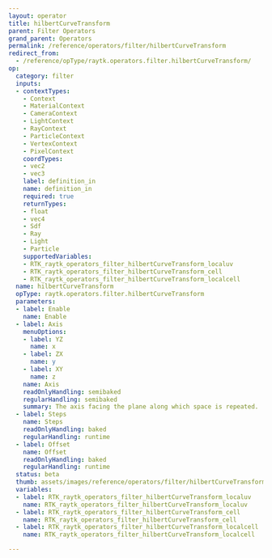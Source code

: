 ```yaml
---
layout: operator
title: hilbertCurveTransform
parent: Filter Operators
grand_parent: Operators
permalink: /reference/operators/filter/hilbertCurveTransform
redirect_from:
  - /reference/opType/raytk.operators.filter.hilbertCurveTransform/
op:
  category: filter
  inputs:
  - contextTypes:
    - Context
    - MaterialContext
    - CameraContext
    - LightContext
    - RayContext
    - ParticleContext
    - VertexContext
    - PixelContext
    coordTypes:
    - vec2
    - vec3
    label: definition_in
    name: definition_in
    required: true
    returnTypes:
    - float
    - vec4
    - Sdf
    - Ray
    - Light
    - Particle
    supportedVariables:
    - RTK_raytk_operators_filter_hilbertCurveTransform_localuv
    - RTK_raytk_operators_filter_hilbertCurveTransform_cell
    - RTK_raytk_operators_filter_hilbertCurveTransform_localcell
  name: hilbertCurveTransform
  opType: raytk.operators.filter.hilbertCurveTransform
  parameters:
  - label: Enable
    name: Enable
  - label: Axis
    menuOptions:
    - label: YZ
      name: x
    - label: ZX
      name: y
    - label: XY
      name: z
    name: Axis
    readOnlyHandling: semibaked
    regularHandling: semibaked
    summary: The axis facing the plane along which space is repeated.
  - label: Steps
    name: Steps
    readOnlyHandling: baked
    regularHandling: runtime
  - label: Offset
    name: Offset
    readOnlyHandling: baked
    regularHandling: runtime
  status: beta
  thumb: assets/images/reference/operators/filter/hilbertCurveTransform_thumb.png
  variables:
  - label: RTK_raytk_operators_filter_hilbertCurveTransform_localuv
    name: RTK_raytk_operators_filter_hilbertCurveTransform_localuv
  - label: RTK_raytk_operators_filter_hilbertCurveTransform_cell
    name: RTK_raytk_operators_filter_hilbertCurveTransform_cell
  - label: RTK_raytk_operators_filter_hilbertCurveTransform_localcell
    name: RTK_raytk_operators_filter_hilbertCurveTransform_localcell

---
```

